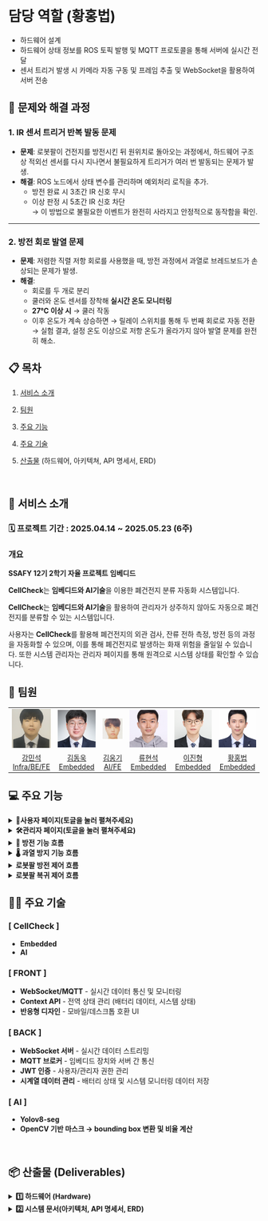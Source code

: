 # 담당 역할 (황홍법)
- 하드웨어 설계
- 하드웨어 상태 정보를 ROS 토픽 발행 및 MQTT 프로토콜을 통해 서버에 실시간 전달
- 센서 트리거 발생 시 카메라 자동 구동 및 프레임 추출 및 WebSocket을 활용하여 서버 전송

## 🔧 문제와 해결 과정

### 1. IR 센서 트리거 반복 발동 문제
- **문제**: 로봇팔이 건전지를 방전시킨 뒤 원위치로 돌아오는 과정에서, 하드웨어 구조상 적외선 센서를 다시 지나면서 불필요하게 트리거가 여러 번 발동되는 문제가 발생.
- **해결**: ROS 노드에서 상태 변수를 관리하며 예외처리 로직을 추가.  
  - 방전 완료 시 3초간 IR 신호 무시  
  - 이상 판정 시 5초간 IR 신호 차단  
  → 이 방법으로 불필요한 이벤트가 완전히 사라지고 안정적으로 동작함을 확인.  

---

### 2. 방전 회로 발열 문제
- **문제**: 저렴한 직렬 저항 회로를 사용했을 때, 방전 과정에서 과열로 브레드보드가 손상되는 문제가 발생.  
- **해결**:  
  - 회로를 두 개로 분리  
  - 쿨러와 온도 센서를 장착해 **실시간 온도 모니터링**  
  - **27℃ 이상 시** → 쿨러 작동  
  - 이후 온도가 계속 상승하면 → 릴레이 스위치를 통해 두 번째 회로로 자동 전환  
  → 실험 결과, 설정 온도 이상으로 저항 온도가 올라가지 않아 발열 문제를 완전히 해소. 
## 📋 목차

1. [서비스 소개](#-서비스-소개)
2. [팀원](#-팀원)
3. [주요 기능](#-주요-기능)
4. [주요 기술](#-주요-기술)
5. [산출물](#-산출물) (하드웨어, 아키텍쳐, API 명세서, ERD)
   
   <br />

## 🔋 서비스 소개

### 🗓️ 프로젝트 기간 : 2025.04.14 ~ 2025.05.23 (6주)

</aside>

### 개요

**SSAFY 12기 2학기 자율 프로젝트**
**임베디드**

**CellCheck**는 **임베디드와 AI기술**을 이용한 폐건전지 분류 자동화 시스템입니다.

**CellCheck**는 **임베디드와 AI기술**을 활용하여 관리자가 상주하지 않아도 자동으로 폐건전지를 분류할 수 있는 시스템입니다.

사용자는 **CellCheck**를 활용해 폐건전지의 외관 검사, 잔류 전하 측정, 방전 등의 과정을 자동화할 수 있으며, 이를 통해 폐건전지로 발생하는 화재 위험을 줄일일 수 있습니다.
또한 시스템 관리자는 관리자 페이지를 통해 원격으로 시스템 상태를 확인할 수 있습니다.
<br />

## 🤝 팀원

<table>
  <tr>
    <td align="center" width="150px">
      <a href="" target="_blank">
        <img src="images/강민석.png" alt="강민석 프로필" />
      </a>
    </td>
    <td align="center" width="150px">
      <a href="" target="_blank">
        <img src="images/김동욱.png" alt="김동욱 프로필" />
      </a>
    </td>
    <td align="center" width="150px">
      <a href="" target="_blank">
        <img src="images/김웅기.png" alt="김웅기 프로필" />
      </a>
    </td>
    <td align="center" width="150px">
      <a href="" target="_blank">
        <img src="images/류현석.png" alt="류현석 프로필" />
      </a>
    </td>
    <td align="center" width="150px">
      <a href="" target="_blank">
        <img src="images/이진형.png" alt="이진형 프로필" />
      </a>
    </td>
    <td align="center" width="150px">
      <a href="" target="_blank">
        <img src="images/황홍법.png" alt="황홍법 프로필" />
      </a>
    </td>
  </tr>
  <tr>
    <td align="center">
      <a href="" target="_blank">
        강민석<br />Infra/BE/FE
      </a>
    </td>
    <td align="center">
      <a href="" target="_blank">
        김동욱<br />Embedded
      </a>
    </td>
    <td align="center">
      <a href="" target="_blank">
        김웅기<br />AI/FE
      </a>
    </td>
    <td align="center">
      <a href="" target="_blank">
        류현석<br />Embedded
      </a>
    </td>
    <td align="center">
      <a href="" target="_blank">
        이진형<br />Embedded
      </a>
    </td>
    <td align="center">
      <a href="">
        황홍법<br />Embedded
      </a>
    </td>
  </tr>
</table>

## 💻 주요 기능

<details>
<summary><strong>👤사용자 페이지(토글을 눌러 펼쳐주세요)</strong></summary>

- **외관 검사 모니터링**: 건전지 외관 검사 결과 및 배터리 타입(AA, AAA, C, D) 확인
- **방전 상태 모니터링**: 배터리 잔량(SoC) 및 방전 진행 상태 실시간 표시
- **배터리 통 상태**: 불량통/방전완료통 가득참 알림 확인
- **환경 모니터링**: 방전 회로 온도, 실내온도, 쿨링팬 작동 상태 표시
- **공지사항 확인**: 관리자가 등록한 시스템 점검, 긴급, 일반 공지 확인

</details>

<details>
<summary><strong>🛠️관리자 페이지(토글을 눌러 펼쳐주세요)</strong></summary>

- **시스템 모니터링**: Jetson Nano의 CPU/SOC 온도, CPU/메모리 사용률 실시간 확인
- **배터리 처리 현황**: 처리된 배터리 타입, 상태, 처리 결과 기록 조회
- **사용자 관리**: 시스템 사용자 등록 및 계정 정보 조회/관리
- **공지사항 등록**: 시스템 점검, 긴급, 일반 공지 등록 및 관리
- **배터리 통 알림**: 불량통/방전완료통 가득참 상태 알림 및 조치 안내

</details>

<details>
<summary><strong>🔋 방전 기능 흐름</strong></summary>

1. 로봇팔이 배터리를 **방전 회로에 연결** (핀을 통해 접촉).
2. **INA219 전류/전압 센서**를 통해 방전 중 **버스 전압과 전류**를 측정.
3. 측정된 값은 **I2C 통신**으로 **모니터링용 아두이노**에 전달됨.
4. 아두이노는 수신된 값으로부터 **로드 전압**을 계산.
5. **버스 전압, 로드 전압, 전류** 데이터를 **시리얼 통신**을 통해 **Jetson Nano**에 전송.
6. Jetson Nano는 이를 바탕으로 **SoC(잔여 충전량)** 계산 후, **MQTT 통신**으로 서버에 전송.
7. SoC가 기준 이하로 판단되면, Jetson Nano는 **방전 완료 메시지**를 **컨트롤러 아두이노**에 전달.
8. 아두이노는 **로봇팔을 제어**하여 배터리와 회로를 안전하게 분리.

</details>

<details>
<summary><strong>🌡️ 과열 방지 기능 흐름</strong></summary>

1. **방전 회로에 저항이 연결**되어 방전이 진행됨.
2. 저항의 온도는 **온도 센서**를 통해 **실시간 모니터링**됨.
3. 온도가 **지정 임계값 이상**이 되면, **릴레이를 제어**하여 **쿨링팬을 작동**시킴.
4. 온도가 **위험 수준 이상**이면, 해당 회로를 **릴레이로 차단하고** **다른 채널의 방전 회로로 전환**.
5. 과열된 회로의 온도가 정상 범위로 떨어지면, **다시 연결 가능 상태로 초기화**됨.

</details>

<details>
<summary><strong>로봇팔 방전 제어 흐름</strong></summary>

1. 카메라 사진의 **bbox 좌표**를 전달.
2. **bbox 좌표**를 받아서 **로봇팔 좌표계**로 변환.
3. 변환된 좌표를 **목표**로 로봇팔이 움직이도록 각각의 **서보모터의 각도**를 구함. 
4. **URDF(Unified Robot Description Format)**를 사용한 **역기구학(또는 직접 계산)**으로 각도를 구함.
5. 구한 **각도**를 **시리얼 통신**으로 아두이노에 전송.
6. 아두이노에서 각각의 **서보모터**를 **순서대로** 작동

</details>

<details>
<summary><strong>로봇팔 복귀 제어 흐름</strong></summary>

1. **방전 완료 신호**를 수신
2. **수신한 신호**에 맞춰서, 아두이노에 **시리얼 통신**으로로 **명령** 전달.
3. 아두이노에서 **받은 명령**대로 **서보모터 각 각도**를 **순서대로** 움직여서 **저장한 초기값**으로 복구.
4. **복귀 완료 후** 완료 보고를 **시리얼 통신**으로 보고.

</details>


## 🧑‍💻 주요 기술

### [ CellCheck ]

- **Embedded**
- **AI**

### [ FRONT ]
- **WebSocket/MQTT** - 실시간 데이터 통신 및 모니터링
- **Context API** - 전역 상태 관리 (배터리 데이터, 시스템 상태)
- **반응형 디자인** - 모바일/데스크톱 호환 UI

### [ BACK ]
- **WebSocket 서버** - 실시간 데이터 스트리밍
- **MQTT 브로커** - 임베디드 장치와 서버 간 통신
- **JWT 인증** - 사용자/관리자 권한 관리
- **시계열 데이터 관리** - 배터리 상태 및 시스템 모니터링 데이터 저장

### [ AI ]
- **Yolov8-seg**
- **OpenCV 기반 마스크 → bounding box 변환 및 비율 계산**


<br />

## 📦 산출물 (Deliverables)

<details>
<summary><strong>1️⃣ 하드웨어 (Hardware)</strong></summary>

| # | 사진 | 구성품 | 설명 |
|---|------|--------|------|
| 0 | <img src="images/20250521_091101.jpg" width="200" /> | **전체 시스템** | 주요 모듈이 한눈에 보이는 전경 |
| 1 | <img src="images/20250520_230052.jpg" width="200" /> | Power Supply | 200 W 12 V SMPS |
| 2 | <img src="images/20250520_230124.jpg" width="200" /> | 컨베이어&nbsp;/ 스텝모터 | 이송 모듈&nbsp;+ 드라이버 |
| 3 | <img src="images/20250520_230137.jpg" width="200" /> | MG946R Servo | 차단판 A 구동 |
| 4 | <img src="images/20250520_230200.jpg" width="200" /> | Arduino Mega | 모터·센서 제어 MCU |
| 5 | <img src="images/20250520_230208.jpg" width="200" /> | Servo + Actuator | 차단판 B & 불량 배출 |
| 6 | <img src="images/20250520_230213.jpg" width="200" /> | Jetson Nano | AI 추론 & 통합 제어 |
| 7 | <img src="images/rn_image_picker_lib_temp_be76a430-e38f-4864-8238-da46ba066ec2.jpg" width="200" /> | Arduino + INA219 + GY-906 + Resistance | 방전회로 & 전류/전압 측정 & 온도 모니터링
| 8 | <img src="images/rn_image_picker_lib_temp_68d1294d-e077-4ac4-b647-e247a020d4a6.jpg" width="200" /> | Arduino + Power Supply + Relay | 쿨링팬 전원 제어
| 9 | <img src="images/rn_image_picker_lib_temp_81afe345-430e-4c29-ad36-3fde1b752b3c.jpg" width="200" /> | 4개의 MG996R Servo | 4자유도 알루미늄 로봇팔 제어


</details>

<details>
<summary><strong>2️⃣ 시스템 문서(아키텍처, API 명세서, ERD)</strong></summary>

| 문서 | 미리보기 |
|------|----------|
| 시스템 아키텍처 | <img src="images/CC_시스템아키텍처.png" width="400" /> |
| API 명세서 | <img src="images/CC_API명세서.png" width="400" /> |
| ERD  | <img src="images/CC_ERD.png" width="400" /> |

</details>

<br/>
